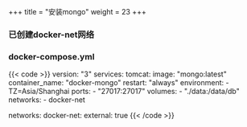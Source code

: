 +++
title = "安装mongo"
weight = 23
+++

### 已创建docker-net网络
### docker-compose.yml
{{< code >}}
version: "3"
services:
  tomcat:
    image: "mongo:latest"
    container_name: "docker-mongo"
    restart: "always"
    environment:
      - TZ=Asia/Shanghai
    ports:
      - "27017:27017"
    volumes:
      - "./data:/data/db"
    networks:
      - docker-net

networks:
  docker-net:
    external: true
{{< /code >}}
